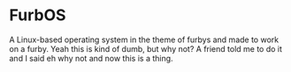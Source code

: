 # FurbOS
A Linux-based operating system in the theme of furbys and made to work on a furby.
Yeah this is kind of dumb, but why not? A friend told me to do it and I said eh why not and now this is a thing.
